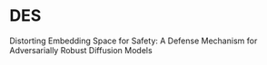 # DES
Distorting Embedding Space for Safety: A Defense Mechanism for Adversarially Robust Diffusion Models
